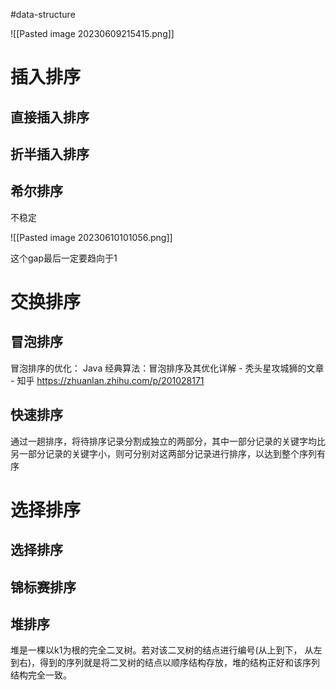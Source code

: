 #data-structure 

![[Pasted image 20230609215415.png]]


# 插入排序

## 直接插入排序




## 折半插入排序



## 希尔排序

不稳定

![[Pasted image 20230610101056.png]]


这个gap最后一定要趋向于1

# 交换排序

## 冒泡排序

冒泡排序的优化： Java 经典算法：冒泡排序及其优化详解 - 秃头星攻城狮的文章 - 知乎 https://zhuanlan.zhihu.com/p/201028171

## 快速排序
通过一趟排序，将待排序记录分割成独立的两部分，其中一部分记录的关键字均比另一部分记录的关键字小，则可分别对这两部分记录进行排序，以达到整个序列有序




# 选择排序

## 选择排序

## 锦标赛排序


## 堆排序

堆是一棵以k1为根的完全二叉树。若对该二叉树的结点进行编号(从上到下， 从左到右)，得到的序列就是将二叉树的结点以顺序结构存放，堆的结构正好和该序列结构完全一致。
 


